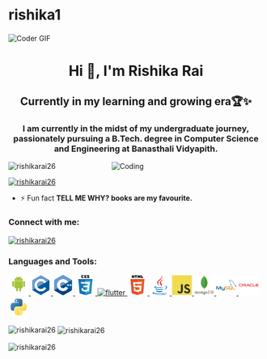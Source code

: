 # rishika1
<img align="center" alt="Coder GIF" width="800" src="https://i.pinimg.com/originals/d4/81/f3/d481f3c72e283309071f79e01b05c06d.gif" />
<h1 align="center">Hi 👋, I'm Rishika Rai</h1>
<h2 align="center">Currently in my learning and growing era🏆✨</h2>
<h3 align="center">I am currently in the midst of my undergraduate journey, passionately pursuing a B.Tech. degree in Computer Science and Engineering at Banasthali Vidyapith.</h3>
<img align="right" alt="Coding" width="300" src="https://user-images.githubusercontent.com/59734313/157189039-c09b3e38-9f42-42c0-ab54-14f1574190a7.gif">

<p align="left"> <img src="https://komarev.com/ghpvc/?username=rishikarai26&label=Profile%20views&color=0e75b6&style=flat" alt="rishikarai26" /> </p>

<p align="left"> <a href="https://twitter.com/rishikarai26" target="blank"><img src="https://img.shields.io/twitter/follow/rishikarai26?logo=twitter&style=for-the-badge" alt="rishikarai26" /></a> </p>

- ⚡ Fun fact **TELL ME WHY? books are my favourite.**

<h3 align="left">Connect with me:</h3>
<p align="left">
<a href="https://twitter.com/rishikarai26" target="blank"><img align="center" src="https://raw.githubusercontent.com/rahuldkjain/github-profile-readme-generator/master/src/images/icons/Social/twitter.svg" alt="rishikarai26" height="30" width="40" /></a>
</p>

<h3 align="left">Languages and Tools:</h3>
<p align="left"> <a href="https://developer.android.com" target="_blank" rel="noreferrer"> <img src="https://raw.githubusercontent.com/devicons/devicon/master/icons/android/android-original-wordmark.svg" alt="android" width="40" height="40"/> </a> <a href="https://www.cprogramming.com/" target="_blank" rel="noreferrer"> <img src="https://raw.githubusercontent.com/devicons/devicon/master/icons/c/c-original.svg" alt="c" width="40" height="40"/> </a> <a href="https://www.w3schools.com/cpp/" target="_blank" rel="noreferrer"> <img src="https://raw.githubusercontent.com/devicons/devicon/master/icons/cplusplus/cplusplus-original.svg" alt="cplusplus" width="40" height="40"/> </a> <a href="https://www.w3schools.com/css/" target="_blank" rel="noreferrer"> <img src="https://raw.githubusercontent.com/devicons/devicon/master/icons/css3/css3-original-wordmark.svg" alt="css3" width="40" height="40"/> </a> <a href="https://flutter.dev" target="_blank" rel="noreferrer"> <img src="https://www.vectorlogo.zone/logos/flutterio/flutterio-icon.svg" alt="flutter" width="40" height="40"/> </a> <a href="https://www.w3.org/html/" target="_blank" rel="noreferrer"> <img src="https://raw.githubusercontent.com/devicons/devicon/master/icons/html5/html5-original-wordmark.svg" alt="html5" width="40" height="40"/> </a> <a href="https://www.java.com" target="_blank" rel="noreferrer"> <img src="https://raw.githubusercontent.com/devicons/devicon/master/icons/java/java-original.svg" alt="java" width="40" height="40"/> </a> <a href="https://developer.mozilla.org/en-US/docs/Web/JavaScript" target="_blank" rel="noreferrer"> <img src="https://raw.githubusercontent.com/devicons/devicon/master/icons/javascript/javascript-original.svg" alt="javascript" width="40" height="40"/> </a> <a href="https://www.mongodb.com/" target="_blank" rel="noreferrer"> <img src="https://raw.githubusercontent.com/devicons/devicon/master/icons/mongodb/mongodb-original-wordmark.svg" alt="mongodb" width="40" height="40"/> </a> <a href="https://www.mysql.com/" target="_blank" rel="noreferrer"> <img src="https://raw.githubusercontent.com/devicons/devicon/master/icons/mysql/mysql-original-wordmark.svg" alt="mysql" width="40" height="40"/> </a> <a href="https://www.oracle.com/" target="_blank" rel="noreferrer"> <img src="https://raw.githubusercontent.com/devicons/devicon/master/icons/oracle/oracle-original.svg" alt="oracle" width="40" height="40"/> </a> <a href="https://www.python.org" target="_blank" rel="noreferrer"> <img src="https://raw.githubusercontent.com/devicons/devicon/master/icons/python/python-original.svg" alt="python" width="40" height="40"/> </a> </p>

<p><img align="left" src="https://github-readme-stats.vercel.app/api/top-langs?username=rishikarai26&show_icons=true&locale=en&layout=compact" alt="rishikarai26" /></p>

<p>&nbsp;<img align="center" src="https://github-readme-stats.vercel.app/api?username=rishikarai26&show_icons=true&locale=en" alt="rishikarai26" /></p>

<p><img align="center" src="https://github-readme-streak-stats.herokuapp.com/?user=rishikarai26&" alt="rishikarai26" /></p>
